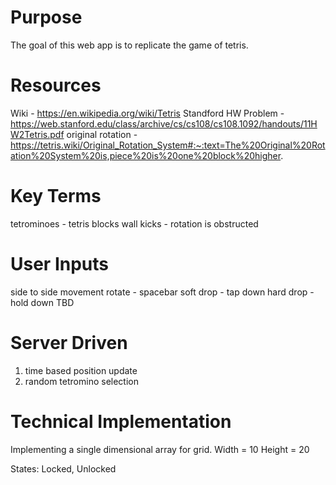 # Purpose
The goal of this web app is to replicate the game of tetris.

# Resources
Wiki - https://en.wikipedia.org/wiki/Tetris
Standford HW Problem - https://web.stanford.edu/class/archive/cs/cs108/cs108.1092/handouts/11HW2Tetris.pdf
original rotation - https://tetris.wiki/Original_Rotation_System#:~:text=The%20Original%20Rotation%20System%20is,piece%20is%20one%20block%20higher.

# Key Terms
tetrominoes - tetris blocks
wall kicks - rotation is obstructed

# User Inputs
side to side movement
rotate - spacebar
soft drop - tap down
hard drop - hold down TBD

# Server Driven
1. time based position update
2. random tetromino selection

# Technical Implementation
Implementing a single dimensional array for grid. Width = 10 Height = 20

States: Locked, Unlocked